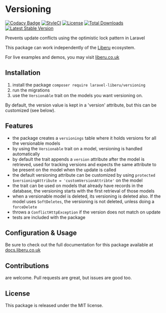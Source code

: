 # Versioning

[![Codacy Badge](https://app.codacy.com/project/badge/Grade/1d5b542a2d014afea54a5bcf315e0d9c)](https://www.codacy.com/gh/laravel-liberu/versioning?utm_source=github.com&amp;utm_medium=referral&amp;utm_content=laravel-liberu/versioning&amp;utm_campaign=Badge_Grade) 
[![StyleCI](https://github.styleci.io/repos/134861936/shield?branch=master)](https://github.styleci.io/repos/134861936)
[![License](https://poser.pugx.org/laravel-liberu/versioning/license)](https://packagist.org/packages/laravel-liberu/versioning)
[![Total Downloads](https://poser.pugx.org/laravel-liberu/versioning/downloads)](https://packagist.org/packages/laravel-liberu/versioning)
[![Latest Stable Version](https://poser.pugx.org/laravel-liberu/versioning/version)](https://packagist.org/packages/laravel-liberu/versioning)

Prevents update conflicts using the optimistic lock pattern in Laravel

This package can work independently of the [Liberu](https://github.com/laravel-liberu/Liberu) ecosystem.

For live examples and demos, you may visit [liberu.co.uk](https://www.liberu.co.uk)

## Installation

1. install the package `composer require laravel-liberu/versioning` 
2. run the migrations
3. use the `Versionable` trait on the models you want versioning on.

By default, the version value is kept in a 'version' attribute, but this can be customized (see below).

## Features

- the package creates a `versionings` table where it holds versions for all the versionable models
- by using the `Versionable` trait on a model, versioning is handled automatically
- by default the trait appends a `version` attribute after the model is retrieved, used for tracking versions and expects the same attribute to be present on the model when the update is called
- the default versioning attribute can be customized by using `protected $versioningAttribute = 'customVersionAttribte'` on the model
- the trait can be used on models that already have records in the database, the versioning starts with the first retrieval of those models
- when a versionable model is deleted, its versioning is deleted also. If the model uses `SoftDeletes`, the versioning is not deleted, unless doing a `forceDelete`
- throws a `ConflictHttpException` if the version does not match on update
- tests are included with the package

## Configuration & Usage

Be sure to check out the full documentation for this package available at [docs.liberu.co.uk](https://docs.liberu.co.uk/backend/versioning.html)

## Contributions

are welcome. Pull requests are great, but issues are good too.

## License

This package is released under the MIT license.
